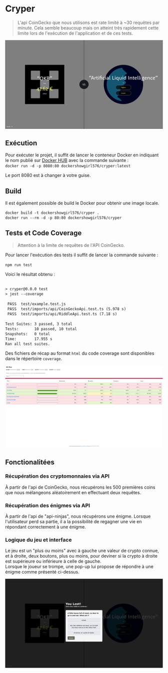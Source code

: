 # Cryper

> L'api CoinGecko que nous utilisons est rate limité à ~30 requêtes par minute. Cela semble beaucoup mais on atteint très rapidement cette limite lors de l'exécution de l'application et de ces tests.

![Image du jeu](/docs/game_screenshot_1.png 'Image du jeu')

## Exécution

Pour exécuter le projet, il suffit de lancer le conteneur Docker en indiquant le nom publié sur [Docker HUB](https://hub.docker.com/r/dockershowgirl576/cryper) avec la commande suivante :  
`docker run -d -p 8080:80 dockershowgirl576/cryper:latest`

Le port 8080 est à changer à votre guise.

## Build

Il est également possible de build le Docker pour obtenir une image locale.

```
docker build -t dockershowgirl576/cryper .
docker run --rm -d -p 80:80 dockershowgirl576/cryper
```

## Tests et Code Coverage

> Attention à la limite de requêtes de l'API CoinGecko.

Pour lancer l'exécution des tests il suffit de lancer la commande suivante :

`npm run test`

Voici le résultat obtenu :

```

> cryper@0.0.0 test
> jest --coverage

 PASS  test/example.test.js
 PASS  test/imports/api/CoinGeckoApi.test.ts (5.978 s)
 PASS  test/imports/api/RiddleApi.test.ts (7.18 s)

Test Suites: 3 passed, 3 total
Tests:       10 passed, 10 total
Snapshots:   0 total
Time:        17.955 s
Ran all test suites.
```

Des fichiers de récap au format `html` du code coverage sont disponibles dans le répertoire `coverage`.

![Image du code coverage](/docs/coverage_screenshot.png 'Image du code coverage')

## Fonctionalitées

### Récupération des cryptomonnaies via API

À partir de l'api de CoinGecko, nous récupérons les 500 premières coins que nous mélangeons aléatoirement en effectuant deux requêtes.

### Récupération des énigmes via API

À partir de l'api de "api-ninjas", nous récupérons une énigme. Lorsque l'utilisateur perd sa partie, il a la possibilité de regagner une vie en répondant correctement à une énigme.

### Logique du jeu et interface

Le jeu est un "plus ou moins" avec à gauche une valeur de crypto connue, et à droite, deux boutons, plus ou moins, pour deviner si la crypto à droite est supérieure ou inférieure à celle de gauche.  
Lorsque le joueur se trompe, une pop-up lui propose de répondre à une énigme comme présenté ci-dessus.

![Image du jeu 2](/docs/game_screenshot_2.png 'Image du jeu 2')
